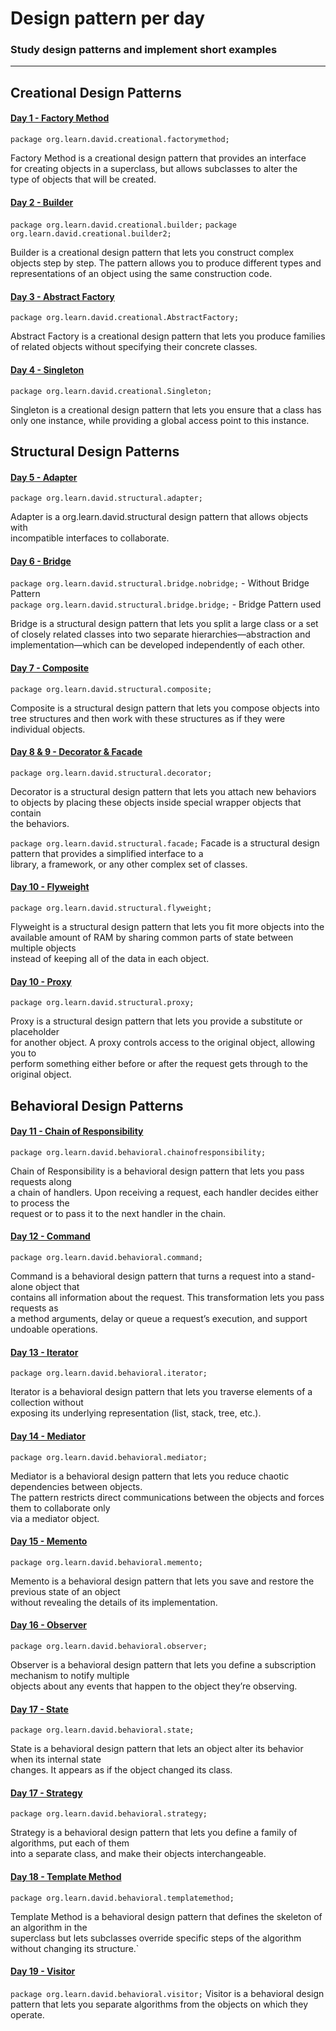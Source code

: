 # Design pattern per day
### Study design patterns and implement short examples 
--------------------------------------------------------------------------------
## Creational Design Patterns
#### <ins>Day 1 - Factory Method</ins>
`package org.learn.david.creational.factorymethod;`

Factory Method is a creational design pattern that provides an interface <br>
for creating objects in a superclass, but allows subclasses to alter the <br>
type of objects that will be created.

#### <ins>Day 2 - Builder</ins>
`package org.learn.david.creational.builder;`
`package org.learn.david.creational.builder2;`

Builder is a creational design pattern that lets you construct complex <br> 
objects step by step. The pattern allows you to produce different types and <br>
representations of an object using the same construction code.

#### <ins>Day 3 - Abstract Factory</ins>
`package org.learn.david.creational.AbstractFactory;`

Abstract Factory is a creational design pattern that lets you produce families <br>
of related objects without specifying their concrete classes.

#### <ins>Day 4 - Singleton</ins>
`package org.learn.david.creational.Singleton;`

Singleton is a creational design pattern that lets you ensure that a class has <br>
only one instance, while providing a global access point to this instance.

## Structural Design Patterns

#### <ins>Day 5 - Adapter</ins>
`package org.learn.david.structural.adapter;`

Adapter is a org.learn.david.structural design pattern that allows objects with<br>
incompatible interfaces to collaborate.

#### <ins>Day 6 - Bridge</ins>
`package org.learn.david.structural.bridge.nobridge;`  - Without Bridge Pattern <br>
`package org.learn.david.structural.bridge.bridge;`    - Bridge Pattern used

Bridge is a structural design pattern that lets you split a large class or a set<br>
of closely related classes into two separate hierarchies—abstraction and <br>
implementation—which can be developed independently of each other.

#### <ins>Day 7 - Composite</ins>
`package org.learn.david.structural.composite;`

Composite is a structural design pattern that lets you compose objects into <br>
tree structures and then work with these structures as if they were individual objects.

#### <ins>Day 8 & 9 - Decorator & Facade</ins>
`package org.learn.david.structural.decorator;`

Decorator is a structural design pattern that lets you attach new behaviors <br>
to objects by placing these objects inside special wrapper objects that contain <br>
the behaviors.

`package org.learn.david.structural.facade;`
Facade is a structural design pattern that provides a simplified interface to a <br>
library, a framework, or any other complex set of classes.

#### <ins>Day 10 - Flyweight</ins>
`package org.learn.david.structural.flyweight;`

Flyweight is a structural design pattern that lets you fit more objects into the<br>
available amount of RAM by sharing common parts of state between multiple objects<br>
instead of keeping all of the data in each object.

#### <ins>Day 10 - Proxy</ins>
`package org.learn.david.structural.proxy;`

Proxy is a structural design pattern that lets you provide a substitute or placeholder<br>
for another object. A proxy controls access to the original object, allowing you to <br>
perform something either before or after the request gets through to the original object.

## Behavioral Design Patterns

#### <ins>Day 11 - Chain of Responsibility</ins>
`package org.learn.david.behavioral.chainofresponsibility;`

Chain of Responsibility is a behavioral design pattern that lets you pass requests along<br>
a chain of handlers. Upon receiving a request, each handler decides either to process the<br>
request or to pass it to the next handler in the chain.

#### <ins>Day 12 - Command</ins>
`package org.learn.david.behavioral.command;`

Command is a behavioral design pattern that turns a request into a stand-alone object that<br>
contains all information about the request. This transformation lets you pass requests as<br>
a method arguments, delay or queue a request’s execution, and support undoable operations.

#### <ins>Day 13 - Iterator</ins>
`package org.learn.david.behavioral.iterator;`

Iterator is a behavioral design pattern that lets you traverse elements of a collection without<br>
exposing its underlying representation (list, stack, tree, etc.).

#### <ins>Day 14 - Mediator</ins>
`package org.learn.david.behavioral.mediator;`

Mediator is a behavioral design pattern that lets you reduce chaotic dependencies between objects.<br>
The pattern restricts direct communications between the objects and forces them to collaborate only<br>
via a mediator object.

#### <ins>Day 15 - Memento</ins>
`package org.learn.david.behavioral.memento;`

Memento is a behavioral design pattern that lets you save and restore the previous state of an object<br>
without revealing the details of its implementation.

#### <ins>Day 16 - Observer</ins>
`package org.learn.david.behavioral.observer;`

Observer is a behavioral design pattern that lets you define a subscription mechanism to notify multiple<br>
objects about any events that happen to the object they’re observing.

#### <ins>Day 17 - State</ins>
`package org.learn.david.behavioral.state;`

State is a behavioral design pattern that lets an object alter its behavior when its internal state<br>
changes. It appears as if the object changed its class.

#### <ins>Day 17 - Strategy</ins>
`package org.learn.david.behavioral.strategy;`

Strategy is a behavioral design pattern that lets you define a family of algorithms, put each of them<br>
into a separate class, and make their objects interchangeable.

#### <ins>Day 18 - Template Method</ins>
`package org.learn.david.behavioral.templatemethod;`

Template Method is a behavioral design pattern that defines the skeleton of an algorithm in the<br>
superclass but lets subclasses override specific steps of the algorithm without changing its structure.`

#### <ins>Day 19 - Visitor</ins>
`package org.learn.david.behavioral.visitor;`
Visitor is a behavioral design pattern that lets you separate algorithms from the objects on which they operate.
